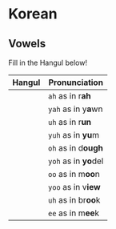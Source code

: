 # Korean

## Vowels

Fill in the Hangul below!

| Hangul | Pronunciation |
| ---------- | ----------------- |
|  | `ah` as in r**ah** |
|  | `yah` as in y**a**wn |
|  | `uh` as in r**un** |
|  | `yuh` as in **yu**m |
|  | `oh` as in d**ough** |
|  | `yoh` as in **yo**del |
|  | `oo` as in m**oo**n |
|  | `yoo` as in v**iew** |
|  | `uh` as in br**oo**k |
|  | `ee` as in m**ee**k |
